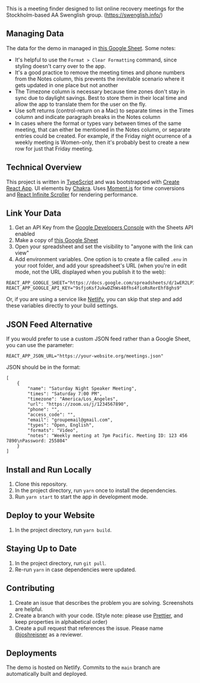 This is a meeting finder designed to list online recovery meetings for the Stockholm-based AA Swenglish group. (https://swenglish.info/)

## Managing Data

The data for the demo in managed in [this Google Sheet](https://docs.google.com/spreadsheets/d/1wER2LP3dT_6_LEQ8fSY1rv2bGzIZ2aaMBi_0Bt1aN3I/edit#gid=0). Some notes:

- It's helpful to use the `Format > Clear Formatting` command, since styling doesn't carry over to the app.
- It's a good practice to remove the meeting times and phone numbers from the Notes column, this prevents the inevitable scenario where it gets updated in one place but not another
- The Timezone column is necessary because time zones don't stay in sync due to daylight savings. Best to store them in their local time and allow the app to translate them for the user on the fly.
- Use soft returns (control-return on a Mac) to separate times in the Times column and indicate paragraph breaks in the Notes column
- In cases where the format or types vary between times of the same meeting, that can either be mentioned in the Notes column, or separate entries could be created. For example, if the Friday night ocurrence of a weekly meeting is Women-only, then it's probably best to create a new row for just that Friday meeting.

## Technical Overview

This project is written in [TypeScript](https://www.typescriptlang.org/) and was bootstrapped with [Create React App](https://github.com/facebook/create-react-app). UI elements by [Chakra](https://chakra-ui.com/). Uses [Moment.js](https://momentjs.com) for time conversions and [React Infinite Scroller](https://cassetterocks.github.io/react-infinite-scroller) for rendering performance.

## Link Your Data

1. Get an API Key from the [Google Developers Console](https://console.cloud.google.com) with the Sheets API enabled
1. Make a copy of [this Google Sheet](https://docs.google.com/spreadsheets/d/1wER2LP3dT_6_LEQ8fSY1rv2bGzIZ2aaMBi_0Bt1aN3I/edit#gid=0)
1. Open your spreadsheet and set the visibility to "anyone with the link can view"
1. Add environment variables. One option is to create a file called `.env` in your root folder, and add your spreadsheet's URL (when you're in edit mode, not the URL displayed when you publish it to the web):

```
REACT_APP_GOOGLE_SHEET="https://docs.google.com/spreadsheets/d/1wER2LP3dT_6_LEQ8fSY1rv2bGzIZ2aaMBi_0Bt1aN3I/edit#gid=0"
REACT_APP_GOOGLE_API_KEY="9sfjoKsfJukwDZhWs48fhs4fioRsRerEhf8ghs9"
```

Or, if you are using a service like [Netlify](https://www.netlify.com), you can skip that step and add these variables directly to your build settings.

## JSON Feed Alternative

If you would prefer to use a custom JSON feed rather than a Google Sheet, you can use the parameter:

```
REACT_APP_JSON_URL="https://your-website.org/meetings.json"
```

JSON should be in the format:

```
[
    {
        "name": "Saturday Night Speaker Meeting",
        "times": "Saturday 7:00 PM",
        "timezone": "America/Los_Angeles",
        "url": "https://zoom.us/j/1234567890",
        "phone": "",
        "access_code": "",
        "email": "groupemail@gmail.com",
        "types": "Open, English",
        "formats": "Video",
        "notes": "Weekly meeting at 7pm Pacific. Meeting ID: 123 456 7890\nPassword: 255804"
    }
]
```

## Install and Run Locally

1. Clone this repository.
1. In the project directory, run `yarn` once to install the dependencies.
1. Run `yarn start` to start the app in development mode.

## Deploy to your Website

1. In the project directory, run `yarn build`.

## Staying Up to Date

1. In the project directory, run `git pull`.
1. Re-run `yarn` in case dependencies were updated.

## Contributing

1. Create an issue that describes the problem you are solving. Screenshots are helpful.
1. Create a branch with your code. (Style note: please use [Prettier](https://prettier.io), and keep properties in alphabetical order)
1. Create a pull request that references the issue. Please name [@joshreisner](https://github.com/joshreisner) as a reviewer.

## Deployments

The demo is hosted on Netlify. Commits to the `main` branch are automatically built and deployed.
